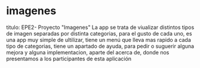 # imagenes
titulo: EPE2- Proyecto "Imagenes"
La app se trata de viualizar distintos tipos de imagen separadas por distinta categorias, para el gusto de cada uno, es una app muy simple de ultilizar, tiene un menú que lleva mas rapido a cada tipo de categorias, tiene un apartado de ayuda, para pedir o suguerir alguna mejora y alguna implementacion, aparte del acerca de, donde nos presentamos a los participantes de esta aplicación 
